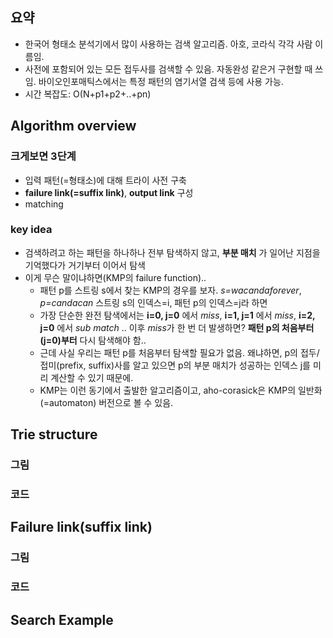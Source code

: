 ## 요약
- 한국어 형태소 분석기에서 많이 사용하는 검색 알고리즘. 아호, 코라식 각각 사람 이름임.
- 사전에 포함되어 있는 모든 접두사를 검색할 수 있음. 자동완성 같은거 구현할 때 쓰임. 바이오인포매틱스에서는 특정 패턴의 염기서열 검색 등에 사용 가능.
- 시간 복잡도: O(N+p1+p2+..+pn)
## Algorithm overview
### 크게보면 3단계
- 입력 패턴(=형태소)에 대해 트라이 사전 구축
- **failure link(=suffix link)**, **output link** 구성
- matching
### key idea
- 검색하려고 하는 패턴을 하나하나 전부 탐색하지 않고, **부분 매치** 가 일어난 지점을 기억했다가 거기부터 이어서 탐색
- 이게 무슨 말이냐하면(KMP의 failure function)..
  - 패턴 p를 스트링 s에서 찾는 KMP의 경우를 보자. *s=wacandaforever*, *p=candacan* 스트링 s의 인덱스=i, 패턴 p의 인덱스=j라 하면
  - 가장 단순한 완전 탐색에서는 **i=0, j=0** 에서 *miss*, **i=1, j=1** 에서 *miss*, **i=2, j=0** 에서 *sub match* .. 이후 *miss*가 한 번 더 발생하면? **패턴 p의 처음부터(j=0)부터** 다시 탐색해야 함..
  - 근데 사실 우리는 패턴 p를 처음부터 탐색할 필요가 없음. 왜냐하면, p의 접두/접미(prefix, suffix)사를 알고 있으면 p의 부분 매치가 성공하는 인덱스 j를 미리 계산할 수 있기 때문에.
  - KMP는 이런 동기에서 출발한 알고리즘이고, aho-corasick은 KMP의 일반화(=automaton) 버전으로 볼 수 있음. 
## Trie structure
### 그림
### 코드
## Failure link(suffix link)
### 그림
### 코드
## Search Example


